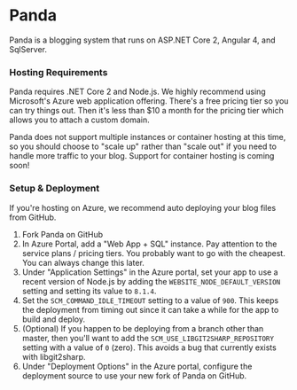 # Panda
Panda is a blogging system that runs on ASP.NET Core 2, Angular 4, and SqlServer. 

### Hosting Requirements
Panda requires .NET Core 2 and Node.js. We highly recommend using Microsoft's Azure web application offering. There's a free pricing tier so you can try things out. Then it's less than $10 a month for the pricing tier which allows you to attach a custom domain. 

Panda does not support multiple instances or container hosting at this time, so you should choose to "scale up" rather than "scale out" if you need to handle more traffic to your blog. Support for container hosting is coming soon!

### Setup & Deployment
If you're hosting on Azure, we recommend auto deploying your blog files from GitHub.
1. Fork Panda on GitHub
2. In Azure Portal, add a "Web App + SQL" instance. Pay attention to the service plans / pricing tiers. You probably want to go with the cheapest. You can always change this later.
3. Under "Application Settings" in the Azure portal, set your app to use a recent version of Node.js by adding the `WEBSITE_NODE_DEFAULT_VERSION` setting and setting its value to `8.1.4`.
4. Set the `SCM_COMMAND_IDLE_TIMEOUT` setting to a value of `900`. This keeps the deployment from timing out since it can take a while for the app to build and deploy.
5. (Optional) If you happen to be deploying from a branch other than master, then you'll want to add the `SCM_USE_LIBGIT2SHARP_REPOSITORY` setting with a value of `0` (zero). This avoids a bug that currently exists with libgit2sharp. 
6. Under "Deployment Options" in the Azure portal, configure the deployment source to use  your new fork of Panda on GitHub.














